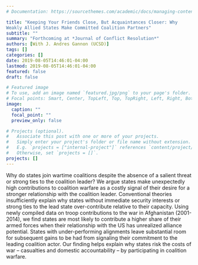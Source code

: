 ```yaml
---
# Documentation: https://sourcethemes.com/academic/docs/managing-content/

title: "Keeping Your Friends Close, But Acquaintances Closer: Why
Weakly Allied States Make Committed Coalition Partners"
subtitle: ""
summary: "Forthcoming at *Journal of Conflict Resolution*"
authors: [With J. Andres Gannon (UCSD)]
tags: []
categories: []
date: 2019-08-05T14:46:01-04:00
lastmod: 2019-08-05T14:46:01-04:00
featured: false
draft: false

# Featured image
# To use, add an image named `featured.jpg/png` to your page's folder.
# Focal points: Smart, Center, TopLeft, Top, TopRight, Left, Right, BottomLeft, Bottom, BottomRight.
image:
  caption: ""
  focal_point: ""
  preview_only: false

# Projects (optional).
#   Associate this post with one or more of your projects.
#   Simply enter your project's folder or file name without extension.
#   E.g. `projects = ["internal-project"]` references `content/project/deep-learning/index.md`.
#   Otherwise, set `projects = []`.
projects: []
---
```

Why do states join wartime coalitions despite the absence of a salient threat or strong
ties to the coalition leader? We argue states make unexpectedly high contributions to coalition warfare
as a costly signal of their desire for a stronger relationship with the coalition
leader. Conventional theories insufficiently explain why states without immediate security
interests or strong ties to the lead state over-contribute relative to their capacity. Using
newly compiled data on troop contributions to the war in Afghanistan (2001-2014), we
find states are most likely to contribute a higher share of their armed forces when their
relationship with the US has unrealized alliance potential. States with under-performing
alignments leave substantial room for subsequent gains to be had from signaling their commitment to the leading coalition actor.
Our finding helps explain why states risk the costs
of war – casualties and domestic accountability – by participating in coalition warfare.